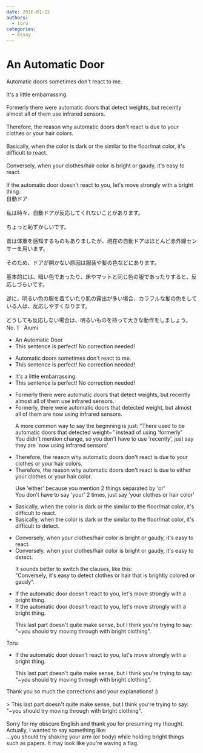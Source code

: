 ```yaml
---
date: 2016-01-22
authors:
  - toru
categories:
  - Essay
---
```


<h1 id="subject_show">An Automatic Door</h1>
<div class="date" hidden>Jan 22, 2016 15:43</div>
<div id="post"><div id="body_show_ori">
Automatic doors sometimes don't react to me.<br/><br/>It's a little embarrassing.<br/><br/>Formerly there were automatic doors that detect  weights, but recently almost all of them use infrared sensors.<br/><br/>Therefore, the reason why automatic doors don't react is due to your clothes or your hair colors.<br/><br/>Basically, when the color is dark or the similar to the floor/mat color, it's difficult to react.<br/><br/>Conversely, when your clothes/hair color is bright or gaudy, it's easy to react.<br/><br/>If the automatic door doesn't react to you, let's move strongly with a bright thing.
</div></div>

<!-- more -->

<div id="post_ja"><div id="body_show_mo">
自動ドア<br/><br/>私は時々、自動ドアが反応してくれないことがあります。<br/><br/>ちょっと恥ずかしいです。<br/><br/>昔は体重を感知するものもありましたが、現在の自動ドアはほとんど赤外線センサーを用います。<br/><br/>そのため、ドアが開かない原因は服装や髪の色などにあります。<br/><br/>基本的には、暗い色であったり、床やマットと同じ色の服であったりすると、反応しづらいです。<br/><br/>逆に、明るい色の服を着ていたり肌の露出が多い場合、カラフルな髪の色をしている人は、反応しやすくなります。<br/><br/>どうしても反応しない場合は、明るいものを持って大きな動作をしましょう。
</div></div>
<div id="block"><div class="first_name"> No. 1　<span class="just_name">Aiumi</span></div><div id="block2">
<ul class="correction_field">
<li class="incorrect">An Automatic Door</li>
<li class="corrected perfect">This sentence is perfect! No correction needed!</li>
</ul>
<ul class="correction_field">
<li class="incorrect">Automatic doors sometimes don't react to me.</li>
<li class="corrected perfect">This sentence is perfect! No correction needed!</li>
</ul>
<ul class="correction_field">
<li class="incorrect">It's a little embarrassing.</li>
<li class="corrected perfect">This sentence is perfect! No correction needed!</li>
</ul>
<ul class="correction_field">
<li class="incorrect">Formerly there were automatic doors that detect  weights, but recently almost all of them use infrared sensors.</li>
<li class="corrected correct">
<span class="f_red">Formerly,</span> there were automatic doors that <span class="f_red">detected </span><span class="f_blue">weight</span>, but <span class="f_blue">almost all of them are now using </span>infrared sensors.
<p class="correction_comment">A more common way to say the beginning is just: "There used to be automatic doors that detected weight~" instead of using 'formerly'<br/>You didn't mention change, so you don't have to use 'recently', just say they are 'now using infrared sensors'</p>
</li>
</ul>
<ul class="correction_field">
<li class="incorrect">Therefore, the reason why automatic doors don't react is due to your clothes or your hair colors.</li>
<li class="corrected correct">
Therefore, the reason why automatic doors don't react is due to <span class="f_blue">either </span>your clothes or <span class="sline">your</span> hair <span class="f_blue">color</span>.
<p class="correction_comment">Use 'either' because you mention 2 things separated by 'or'<br/>You don't have to say 'your' 2 times, just say 'your clothes or hair color'</p>
</li>
</ul>
<ul class="correction_field">
<li class="incorrect">Basically, when the color is dark or the similar to the floor/mat color, it's difficult to react.</li>
<li class="corrected correct">
Basically, when the color is dark or <span class="sline">the</span> similar to the floor/mat color, it's difficult to <span class="f_blue">detect</span>.
</li>
</ul>
<ul class="correction_field">
<li class="incorrect">Conversely, when your clothes/hair color is bright or gaudy, it's easy to react.</li>
<li class="corrected correct">
Conversely, when your clothes/hair color is bright or gaudy,<span class="f_red"> it's easy to</span> <span class="f_blue">detect</span>.
<p class="correction_comment">It sounds better to switch the clauses, like this: <br/>"Conversely, it's easy to detect clothes or hair that is brightly colored or gaudy".</p>
</li>
</ul>
<ul class="correction_field">
<li class="incorrect">If the automatic door doesn't react to you, let's move strongly with a bright thing.</li>
<li class="corrected correct">
If the automatic door doesn't react to you, <span class="f_red">let's move strongly with a bright thing</span>.
<p class="correction_comment">This last part doesn't quite make sense, but I think you're trying to say:<br/>"~you should try moving through with bright clothing".</p>
</li>
</ul>
</div><div class="name"><span class="just_name">Toru</span><br><div class="quote_field"><ul class="correction_field">
<li class="corrected correct">
If the automatic door doesn't react to you, <span class="f_red">let's move strongly with a bright thing</span>.
<p class="correction_comment">
This last part doesn't quite make sense, but I think you're trying to say:<br/>"~you should try moving through with bright clothing".
</p>
</li>
</ul></div>
Thank you so much the corrections and your explanations! :)<br/><br/>&gt; This last part doesn't quite make sense, but I think you're trying to say:<br/>"~you should try moving through with bright clothing".<br/><br/>Sorry for my obscure English and thank you for presuming my thought. <br/>Actually, I wanted to say something like:<br/>...you should try shaking your arm (or body) while holding bright things such as papers. It may look like you're waving a flag.
</div>
</div>
